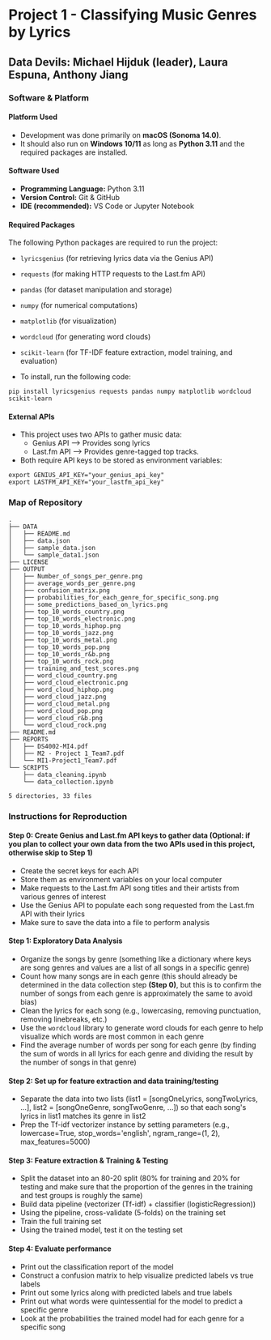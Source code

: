 # Project 1 - Classifying Music Genres by Lyrics

## Data Devils: Michael Hijduk (leader), Laura Espuna, Anthony Jiang

### Software & Platform

#### Platform Used
- Development was done primarily on **macOS (Sonoma 14.0)**.
- It should also run on **Windows 10/11** as long as **Python 3.11** and the required packages are installed.

#### Software Used
- **Programming Language:** Python 3.11  
- **Version Control:** Git & GitHub  
- **IDE (recommended):** VS Code or Jupyter Notebook  

#### Required Packages
The following Python packages are required to run the project:  
- `lyricsgenius` (for retrieving lyrics data via the Genius API)  
- `requests` (for making HTTP requests to the Last.fm API)    
- `pandas` (for dataset manipulation and storage)  
- `numpy` (for numerical computations)    
- `matplotlib` (for visualization)  
- `wordcloud` (for generating word clouds)  
- `scikit-learn` (for TF-IDF feature extraction, model training, and evaluation)

- To install, run the following code:
```
pip install lyricsgenius requests pandas numpy matplotlib wordcloud scikit-learn

```

#### External APIs
- This project uses two APIs to gather music data:
  - Genius API --> Provides song lyrics
  - Last.fm API --> Provides genre-tagged top tracks.
- Both require API keys to be stored as environment variables:
```
export GENIUS_API_KEY="your_genius_api_key"
export LASTFM_API_KEY="your_lastfm_api_key"
```


### Map of Repository
```
.
├── DATA
│   ├── README.md
│   ├── data.json
│   ├── sample_data.json
│   └── sample_data1.json
├── LICENSE
├── OUTPUT
│   ├── Number_of_songs_per_genre.png
│   ├── average_words_per_genre.png
│   ├── confusion_matrix.png
│   ├── probabilities_for_each_genre_for_specific_song.png
│   ├── some_predictions_based_on_lyrics.png
│   ├── top_10_words_country.png
│   ├── top_10_words_electronic.png
│   ├── top_10_words_hiphop.png
│   ├── top_10_words_jazz.png
│   ├── top_10_words_metal.png
│   ├── top_10_words_pop.png
│   ├── top_10_words_r&b.png
│   ├── top_10_words_rock.png
│   ├── training_and_test_scores.png
│   ├── word_cloud_country.png
│   ├── word_cloud_electronic.png
│   ├── word_cloud_hiphop.png
│   ├── word_cloud_jazz.png
│   ├── word_cloud_metal.png
│   ├── word_cloud_pop.png
│   ├── word_cloud_r&b.png
│   └── word_cloud_rock.png
├── README.md
├── REPORTS
│   ├── DS4002-MI4.pdf
│   ├── M2 - Project 1_Team7.pdf
│   └── MI1-Project1_Team7.pdf
└── SCRIPTS
    ├── data_cleaning.ipynb
    └── data_collection.ipynb

5 directories, 33 files

```
### Instructions for Reproduction

#### Step 0: Create Genius and Last.fm API keys to gather data (Optional: if you plan to collect your own data from the two APIs used in this project, otherwise skip to **Step 1**)
- Create the secret keys for each API
- Store them as environment variables on your local computer
- Make requests to the Last.fm API song titles and their artists from various genres of interest
- Use the Genius API to populate each song requested from the Last.fm API with their lyrics
- Make sure to save the data into a file to perform analysis

#### Step 1: Exploratory Data Analysis
- Organize the songs by genre (something like a dictionary where keys are song genres and values are a list of all songs in a specific genre)
- Count how many songs are in each genre (this should already be determined in the data collection step **(Step 0)**, but this is to confirm the number of songs from each genre is approximately the same to avoid bias)
- Clean the lyrics for each song (e.g., lowercasing, removing punctuation, removing linebreaks, etc.)
- Use the `wordcloud` library to generate word clouds for each genre to help visualize which words are most common in each genre
- Find the average number of words per song for each genre (by finding the sum of words in all lyrics for each genre and dividing the result by the number of songs in that genre)

#### Step 2: Set up for feature extraction and data training/testing
- Separate the data into two lists (list1 = [songOneLyrics, songTwoLyrics, ...], list2 = [songOneGenre, songTwoGenre, ...]) so that each song's lyrics in list1 matches its genre in list2
- Prep the Tf-idf vectorizer instance by setting parameters (e.g., lowercase=True, stop_words='english', ngram_range=(1, 2), max_features=5000)

#### Step 3: Feature extraction & Training & Testing
- Split the dataset into an 80-20 split (80% for training and 20% for testing and make sure that the proportion of the genres in the training and test groups is roughly the same)
- Build data pipeline (vectorizer (Tf-idf) + classifier (logisticRegression))
- Using the pipeline, cross-validate (5-folds) on the training set
- Train the full training set
- Using the trained model, test it on the testing set

#### Step 4: Evaluate performance
- Print out the classification report of the model
- Construct a confusion matrix to help visualize predicted labels vs true labels
- Print out some lyrics along with predicted labels and true labels
- Print out what words were quintessential for the model to predict a specific genre
- Look at the probabilities the trained model had for each genre for a specific song



